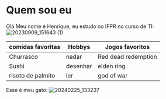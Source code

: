 # Quem sou eu

Olá Meu nome é Henrique, eu estudo no IFPR no curso de TI:
![20230909_151643 (1)](https://github.com/user-attachments/assets/f65969e5-9841-4e58-a89d-ce0dd1dc56ee)

| comidas favoritas       | Hobbys       | Jogos favoritos      |
| -------------- | -------------- | -------------- |
| Churrasco    | nadar    | Red dead redemption    |
| Sushi   | desenhar    |  elden ring   |
| risoto de palmito    | ler    | god of war    |

Esse é meu gato:
![20240225_133237](https://github.com/user-attachments/assets/559e4c35-26a9-4a2a-b213-90953040c2d4)

